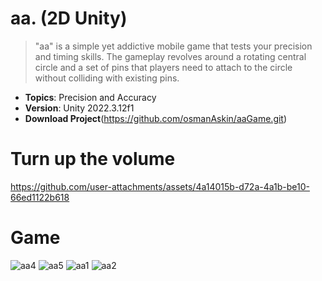 # aa. (2D Unity)
> "aa" is a simple yet addictive mobile game that tests your precision and timing skills. The gameplay revolves around a rotating central circle and a set of pins that players need to attach to the circle without colliding with existing pins.


- **Topics**: Precision and Accuracy
- **Version**: Unity 2022.3.12f1
- **Download Project**(https://github.com/osmanAskin/aaGame.git)


# **Turn up the volume**
https://github.com/user-attachments/assets/4a14015b-d72a-4a1b-be10-66ed1122b618



# **Game**
![aa4](https://github.com/user-attachments/assets/da814494-a678-41d9-9b41-a7a835c5d801)
![aa5](https://github.com/user-attachments/assets/3d1e152f-17db-4056-9713-5d9c05407343)
![aa1](https://github.com/user-attachments/assets/bac7abf7-6d9c-41f8-bd9c-bb7a9c4d4e55)
![aa2](https://github.com/user-attachments/assets/811567d1-beff-4cc7-b6b1-387fe14763d4)

